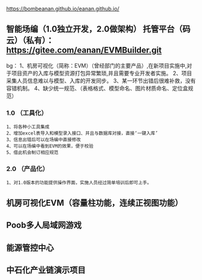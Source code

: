 https://bombeanan.github.io/eanan.github.io/
## 智能场编（1.0独立开发，2.0做架构）  托管平台（码云）（私有）：https://gitee.com/eanan/EVMBuilder.git
   bg：
      1、机房可视化（简称：EVM）（曾经部门的主要产品）,在新项目实施中,对于项目资产的入库与模型资源打包异常繁琐,并且需要专业开发者实施。
      2、项目采集人员信息难以与模型、入库的开发同步。
      3、某一环节出错后很难补救，没有容错机制。
      4、缺少统一规范、（表格格式、模型命名、图片材质命名、定位盒规范）
### 1.0 （工具化）
    1、将各种小工具集成
    2、增加excel表导入和模型录入接口、并且与数据库对接，直接‘一键入库’
    3、信息出错后可以在场编中直接修改
    4、可以在场编中看到EVM的效果，便于校验
    5、借此机会制订相应规范
### 2.0 （产品化）
    1、对1.0版本的功能提供操作界面，实施人员经过简单培训后即可上手。


## 机房可视化EVM（容量柱功能，连续正视图功能）

## Poob多人局域网游戏

## 能源管控中心

## 中石化产业链演示项目
